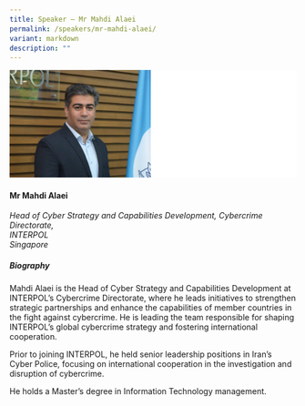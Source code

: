 ```yaml
---
title: Speaker – Mr Mahdi Alaei
permalink: /speakers/mr-mahdi-alaei/
variant: markdown
description: ""
---
```

![](/images/2025%20speakers/mahdi.png)
#### **Mr Mahdi Alaei**

*Head of Cyber Strategy and Capabilities Development, Cybercrime Directorate, <br>INTERPOL<br>Singapore*

##### **Biography**
Mahdi Alaei is the Head of Cyber Strategy and Capabilities Development at INTERPOL’s Cybercrime Directorate, where he leads initiatives to strengthen strategic partnerships and enhance the capabilities of member countries in the fight against cybercrime. He is leading the team responsible for shaping INTERPOL’s global cybercrime strategy and fostering international cooperation.

Prior to joining INTERPOL, he held senior leadership positions in Iran’s Cyber Police, focusing on international cooperation in the investigation and disruption of cybercrime. 

He holds a Master’s degree in Information Technology management.